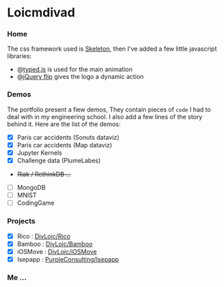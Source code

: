 # Loicmdivad

### Home

The css framework used is [Skeleton](http://getskeleton.com), then I've added a few little javascript libraries:     

- @[typed.js](https://github.com/mattboldt/typed.js/) is used for the main animation
- @[jQuery flip](https://github.com/nnattawat/flip) gives the logo a dynamic action 

### Demos

The portfolio present a fiew demos, They contain pieces of `code` I had to deal with in
my engineering school. I also add a few lines of the story behind it. Here are the list of the demos:

- [X] Paris car accidents (Sonuts dataviz)
- [X] Paris car accidents (Map dataviz)
- [X] Jupyter Kernels
- [X] Challenge data (PlumeLabes)
- ~~Riak / RethinkDB ...~~
- [ ] MongoDB
- [ ] MNIST
- [ ] CodingGame

### Projects

- [X] Rico : [DivLoic/Rico](https://github.com/DivLoic/Rico)
- [X] Bamboo : [DivLoic/Bamboo](https://github.com/DivLoic/Bamboo)
- [X] iOSMove : [DivLoic/iOSMove](https://github.com/DivLoic/iOSMove)
- [X] Isepapp : [PurpleConsulting/Isepapp](https://github.com/PurpleConsulting/Isepapp)

### Me ...



